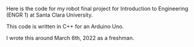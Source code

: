 Here is the code for my robot final project for Introduction to Engineering (ENGR 1) at Santa Clara University. 

This code is written in C++ for an Arduino Uno. 

I wrote this around March 6th, 2022 as a freshman. 
